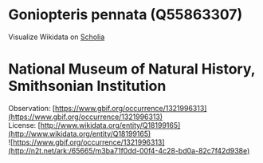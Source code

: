 
Goniopteris pennata (Q55863307)
===============================
  
Visualize Wikidata on [Scholia](https://scholia.toolforge.org/taxon/Q55863307)
# National Museum of Natural History, Smithsonian Institution
  
Observation: [https://www.gbif.org/occurrence/1321996313](https://www.gbif.org/occurrence/1321996313)  
License: [http://www.wikidata.org/entity/Q18199165](http://www.wikidata.org/entity/Q18199165)  
![https://www.gbif.org/occurrence/1321996313](http://n2t.net/ark:/65665/m3ba71f0dd-00f4-4c28-bd0a-82c7f42d938e)